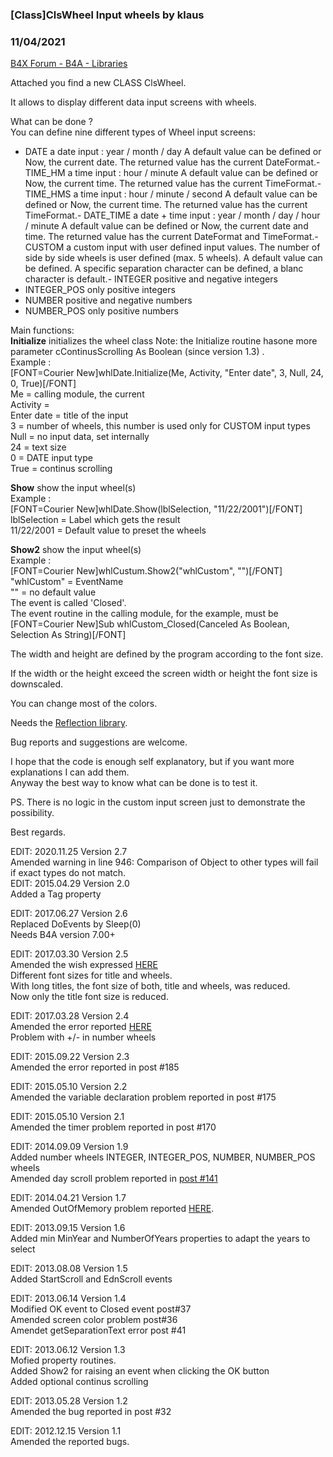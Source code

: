 ### [Class]ClsWheel  Input wheels by klaus
### 11/04/2021
[B4X Forum - B4A - Libraries](https://www.b4x.com/android/forum/threads/24319/)

Attached you find a new CLASS ClsWheel.  
  
 It allows to display different data input screens with wheels.  
  
 What can be done ?  
 You can define nine different types of Wheel input screens:  

- DATE a date input : year / month / day
A default value can be defined or Now, the current date.
The returned value has the current DateFormat.- TIME\_HM a time input : hour / minute
A default value can be defined or Now, the current time.
The returned value has the current TimeFormat.- TIME\_HMS a time input : hour / minute / second
A default value can be defined or Now, the current time.
The returned value has the current TimeFormat.- DATE\_TIME a date + time input : year / month / day / hour / minute
A default value can be defined or Now, the current date and time.
The returned value has the current DateFormat and TimeFormat.- CUSTOM a custom input with user defined input values.
The number of side by side wheels is user defined (max. 5 wheels).
A default value can be defined.
A specific separation character can be defined, a blanc character is default.- INTEGER positive and negative integers
- INTEGER\_POS only positive integers
- NUMBER positive and negative numbers
- NUMBER\_POS only positive numbers

Main functions:  
 **Initialize** initializes the wheel class Note: the Initialize routine hasone more parameter cContinusScrolling As Boolean (since version 1.3) .  
Example :  
 [FONT=Courier New]whlDate.Initialize(Me, Activity, "Enter date", 3, Null, 24, 0, True)[/FONT]  
 Me = calling module, the current  
 Activity =  
 Enter date = title of the input  
 3 = number of wheels, this number is used only for CUSTOM input types  
 Null = no input data, set internally  
 24 = text size  
 0 = DATE input type  
True = continus scrolling  
  
 **Show** show the input wheel(s)  
 Example :  
 [FONT=Courier New]whlDate.Show(lblSelection, "11/22/2001")[/FONT]  
 lblSelection = Label which gets the result  
 11/22/2001 = Default value to preset the wheels  
  
**Show2** show the input wheel(s)  
 Example :  
 [FONT=Courier New]whlCustum.Show2("whlCustom", "")[/FONT]  
 "whlCustom" = EventName  
"" = no default value  
The event is called 'Closed'.  
The event routine in the calling module, for the example, must be  
[FONT=Courier New]Sub whlCustom\_Closed(Canceled As Boolean, Selection As String)[/FONT]  
  
 The width and height are defined by the program according to the font size.  
  
 If the width or the height exceed the screen width or height the font size is downscaled.  
  
 You can change most of the colors.  
  
Needs the [Reflection library](http://www.b4x.com/forum/additional-libraries-classes-official-updates/6767-reflection-library-8.html#post39256).  
  
 Bug reports and suggestions are welcome.  
  
 I hope that the code is enough self explanatory, but if you want more explanations I can add them.  
 Anyway the best way to know what can be done is to test it.  
  
PS. There is no logic in the custom input screen just to demonstrate the possibility.  
  
 Best regards.  
  
  
EDIT: 2020.11.25 Version 2.7  
Amended warning in line 946: Comparison of Object to other types will fail if exact types do not match.  
EDIT: 2015.04.29 Version 2.0  
Added a Tag property  
  
EDIT: 2017.06.27 Version 2.6  
Replaced DoEvents by Sleep(0)  
Needs B4A version 7.00+  
  
EDIT: 2017.03.30 Version 2.5  
Amended the wish expressed [HERE](https://www.b4x.com/android/forum/threads/clswheel-problem-mit-minus-zeichen.77823/#post-493399)  
Different font sizes for title and wheels.  
With long titles, the font size of both, title and wheels, was reduced.  
Now only the title font size is reduced.  
  
EDIT: 2017.03.28 Version 2.4  
Amended the error reported [HERE](https://www.b4x.com/android/forum/threads/clswheel-problem-mit-minus-zeichen.77823/#post-493237)  
Problem with +/- in number wheels  
  
EDIT: 2015.09.22 Version 2.3  
Amended the error reported in post #185  
  
EDIT: 2015.05.10 Version 2.2  
Amended the variable declaration problem reported in post #175  
  
EDIT: 2015.05.10 Version 2.1  
Amended the timer problem reported in post #170  
  
EDIT: 2014.09.09 Version 1.9  
Added number wheels INTEGER, INTEGER\_POS, NUMBER, NUMBER\_POS wheels  
Amended day scroll problem reported in [post #141](http://www.b4x.com/android/forum/threads/class-clswheel-input-wheels.24319/page-8#post-271841)  
  
EDIT: 2014.04.21 Version 1.7  
Amended OutOfMemory problem reported [HERE](http://www.b4x.com/android/forum/threads/out-of-memory-error.40122/#post-239344).  
  
EDIT: 2013.09.15 Version 1.6  
Added min MinYear and NumberOfYears properties to adapt the years to select  
  
EDIT: 2013.08.08 Version 1.5  
Added StartScroll and EdnScroll events  
  
EDIT: 2013.06.14 Version 1.4  
Modified OK event to Closed event post#37  
Amended screen color problem post#36  
Amendet getSeparationText error post #41  
  
EDIT: 2013.06.12 Version 1.3  
Mofied property routines.  
Added Show2 for raising an event when clicking the OK button  
Added optional continus scrolling  
  
EDIT: 2013.05.28 Version 1.2  
Amended the bug reported in post #32  
  
EDIT: 2012.12.15 Version 1.1  
Amended the reported bugs.